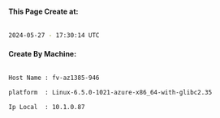 
   
#### This Page Create at:

```bash

2024-05-27 - 17:30:14 UTC

```

#### Create By Machine:

```bash

Host Name : fv-az1385-946

platform  : Linux-6.5.0-1021-azure-x86_64-with-glibc2.35

Ip Local  : 10.1.0.87

```

